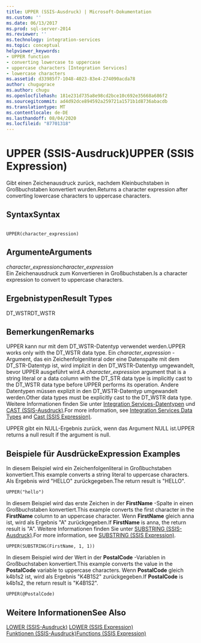 ```yaml
---
title: UPPER (SSIS-Ausdruck) | Microsoft-Dokumentation
ms.custom: ''
ms.date: 06/13/2017
ms.prod: sql-server-2014
ms.reviewer: ''
ms.technology: integration-services
ms.topic: conceptual
helpviewer_keywords:
- UPPER function
- converting lowercase to uppercase
- uppercase characters [Integration Services]
- lowercase characters
ms.assetid: d33985f7-1048-4023-83e4-274090acda78
author: chugugrace
ms.author: chugu
ms.openlocfilehash: 181e231d735a8e98cd2bce10c692e35668a686f2
ms.sourcegitcommit: ad4d92dce894592a259721a1571b1d8736abacdb
ms.translationtype: MT
ms.contentlocale: de-DE
ms.lasthandoff: 08/04/2020
ms.locfileid: "87701318"
---
```

# <a name="upper-ssis-expression"></a><span data-ttu-id="33465-102">UPPER (SSIS-Ausdruck)</span><span class="sxs-lookup"><span data-stu-id="33465-102">UPPER (SSIS Expression)</span></span>
  <span data-ttu-id="33465-103">Gibt einen Zeichenausdruck zurück, nachdem Kleinbuchstaben in Großbuchstaben konvertiert wurden.</span><span class="sxs-lookup"><span data-stu-id="33465-103">Returns a character expression after converting lowercase characters to uppercase characters.</span></span>  
  
## <a name="syntax"></a><span data-ttu-id="33465-104">Syntax</span><span class="sxs-lookup"><span data-stu-id="33465-104">Syntax</span></span>  
  
```  
  
UPPER(character_expression)  
```  
  
## <a name="arguments"></a><span data-ttu-id="33465-105">Argumente</span><span class="sxs-lookup"><span data-stu-id="33465-105">Arguments</span></span>  
 <span data-ttu-id="33465-106">*character_expression*</span><span class="sxs-lookup"><span data-stu-id="33465-106">*character_expression*</span></span>  
 <span data-ttu-id="33465-107">Ein Zeichenausdruck zum Konvertieren in Großbuchstaben.</span><span class="sxs-lookup"><span data-stu-id="33465-107">Is a character expression to convert to uppercase characters.</span></span>  
  
## <a name="result-types"></a><span data-ttu-id="33465-108">Ergebnistypen</span><span class="sxs-lookup"><span data-stu-id="33465-108">Result Types</span></span>  
 <span data-ttu-id="33465-109">DT_WSTR</span><span class="sxs-lookup"><span data-stu-id="33465-109">DT_WSTR</span></span>  
  
## <a name="remarks"></a><span data-ttu-id="33465-110">Bemerkungen</span><span class="sxs-lookup"><span data-stu-id="33465-110">Remarks</span></span>  
 <span data-ttu-id="33465-111">UPPER kann nur mit dem DT_WSTR-Datentyp verwendet werden.</span><span class="sxs-lookup"><span data-stu-id="33465-111">UPPER works only with the DT_WSTR data type.</span></span> <span data-ttu-id="33465-112">Ein *character_expression* -Argument, das ein Zeichenfolgenliteral oder eine Datenspalte mit dem DT_STR-Datentyp ist, wird implizit in den DT_WSTR-Datentyp umgewandelt, bevor UPPER ausgeführt wird.</span><span class="sxs-lookup"><span data-stu-id="33465-112">A *character_expression* argument that is a string literal or a data column with the DT_STR data type is implicitly cast to the DT_WSTR data type before UPPER performs its operation.</span></span> <span data-ttu-id="33465-113">Andere Datentypen müssen explizit in den DT_WSTR-Datentyp umgewandelt werden.</span><span class="sxs-lookup"><span data-stu-id="33465-113">Other data types must be explicitly cast to the DT_WSTR data type.</span></span> <span data-ttu-id="33465-114">Weitere Informationen finden Sie unter [Integration Services-Datentypen](../data-flow/integration-services-data-types.md) und [CAST &#40;SSIS-Ausdruck&#41;](cast-ssis-expression.md).</span><span class="sxs-lookup"><span data-stu-id="33465-114">For more information, see [Integration Services Data Types](../data-flow/integration-services-data-types.md) and [Cast &#40;SSIS Expression&#41;](cast-ssis-expression.md).</span></span>  
  
 <span data-ttu-id="33465-115">UPPER gibt ein NULL-Ergebnis zurück, wenn das Argument NULL ist.</span><span class="sxs-lookup"><span data-stu-id="33465-115">UPPER returns a null result if the argument is null.</span></span>  
  
## <a name="expression-examples"></a><span data-ttu-id="33465-116">Beispiele für Ausdrücke</span><span class="sxs-lookup"><span data-stu-id="33465-116">Expression Examples</span></span>  
 <span data-ttu-id="33465-117">In diesem Beispiel wird ein Zeichenfolgenliteral in Großbuchstaben konvertiert.</span><span class="sxs-lookup"><span data-stu-id="33465-117">This example converts a string literal to uppercase characters.</span></span> <span data-ttu-id="33465-118">Als Ergebnis wird "HELLO" zurückgegeben.</span><span class="sxs-lookup"><span data-stu-id="33465-118">The return result is "HELLO".</span></span>  
  
```  
UPPER("hello")  
```  
  
 <span data-ttu-id="33465-119">In diesem Beispiel wird das erste Zeichen in der **FirstName** -Spalte in einen Großbuchstaben konvertiert.</span><span class="sxs-lookup"><span data-stu-id="33465-119">This example converts the first character in the **FirstName** column to an uppercase character.</span></span> <span data-ttu-id="33465-120">Wenn **FirstName** gleich anna ist, wird als Ergebnis "A" zurückgegeben.</span><span class="sxs-lookup"><span data-stu-id="33465-120">If **FirstName** is anna, the return result is "A".</span></span> <span data-ttu-id="33465-121">Weitere Informationen finden Sie unter [SUBSTRING &#40;SSIS-Ausdruck&#41;](substring-ssis-expression.md).</span><span class="sxs-lookup"><span data-stu-id="33465-121">For more information, see [SUBSTRING &#40;SSIS Expression&#41;](substring-ssis-expression.md).</span></span>  
  
```  
UPPER(SUBSTRING(FirstName, 1, 1))  
```  
  
 <span data-ttu-id="33465-122">In diesem Beispiel wird der Wert in der **PostalCode** -Variablen in Großbuchstaben konvertiert.</span><span class="sxs-lookup"><span data-stu-id="33465-122">This example converts the value in the **PostalCode** variable to uppercase characters.</span></span> <span data-ttu-id="33465-123">Wenn **PostalCode** gleich k4b1s2 ist, wird als Ergebnis "K4B1S2" zurückgegeben.</span><span class="sxs-lookup"><span data-stu-id="33465-123">If **PostalCode** is k4b1s2, the return result is "K4B1S2".</span></span>  
  
```  
UPPER(@PostalCode)  
```  
  
## <a name="see-also"></a><span data-ttu-id="33465-124">Weitere Informationen</span><span class="sxs-lookup"><span data-stu-id="33465-124">See Also</span></span>  
 <span data-ttu-id="33465-125">[LOWER &#40;SSIS-Ausdruck&#41;](lower-ssis-expression.md) </span><span class="sxs-lookup"><span data-stu-id="33465-125">[LOWER &#40;SSIS Expression&#41;](lower-ssis-expression.md) </span></span>  
 [<span data-ttu-id="33465-126">Funktionen &#40;SSIS-Ausdruck&#41;</span><span class="sxs-lookup"><span data-stu-id="33465-126">Functions &#40;SSIS Expression&#41;</span></span>](functions-ssis-expression.md)  
  
  
